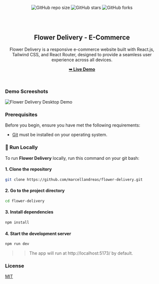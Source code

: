 <div align="center">
  
  ![GitHub repo size](https://img.shields.io/github/repo-size/marcellandreas/eCommerce-Flower-Delivery-website)
  ![GitHub stars](https://img.shields.io/github/stars/marcellandreas/eCommerce-Flower-Delivery-website?style=social)
  ![GitHub forks](https://img.shields.io/github/forks/marcellandreas/eCommerce-Flower-Delivery-website?style=social)

  <br />
  <br />

  <h2 align="center">Flower Delivery - E-Commerce </h2>

Flower Delivery is a responsive e-commerce website built with React.js, Tailwind CSS, and React Router, designed to provide a seamless user experience across all devices.

<a href="https://flower-delivery-one.vercel.app/"><strong>➥ Live Demo</strong></a>

</div>

<br />

### Demo Screeshots

![Flower Delivery Desktop Demo]("https://github.com/user-attachments/assets/d6426baa-742c-4594-a776-8fe759627c81")

### Prerequisites

Before you begin, ensure you have met the following requirements:

- [Git](https://git-scm.com/downloads "Download Git") must be installed on your operating system.

### 🚀 Run Locally

To run **Flower Delivery** locally, run this command on your git bash:

#### 1. Clone the repository

```bash
git clone https://github.com/marcellandreas/flower-delivery.git
```

#### 2. Go to the project directory

```bash
cd flower-delivery
```

#### 3. Install dependencies

```bash
npm install
```

#### 4. Start the development server

```bash
npm run dev
```

> > The app will run at http://localhost:5173/ by default.

### License

[MIT](https://choosealicense.com/licenses/mit/)

